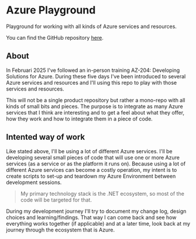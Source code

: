 # Azure Playground

Playground for working with all kinds of Azure services and resources.

You can find the GitHub repository [here](https://github.com/wvanlosser/azure-playground).

## About

In Februari 2025 I've followed an in-person training AZ-204: Developing Solutions for Azure. During these five days I've been introduced to several Azure services and resources and I'll using this repo to play with those services and resources.

This will not be a single product repository but rather a mono-repo with all kinds of small bits and pieces. The purpose is to integrate as many Azure services that I think are interesting and to get a feel about what they offer, how they work and how to integrate them in a piece of code.

## Intented way of work

Like stated above, I'll be using a lot of different Azure services. I'll be developing several small pieces of code that will use one or more Azure services (as a service or as the platform it runs on). Because using a lot of different Azure services can become a costly operation, my intent is to create scripts to set-up and teardown my Azure Environment between development sessions.

> My primary technology stack is the .NET ecosystem, so most of the code will be targeted for that.

During my development journey I'll try to document my change log, design choices and learning/findings. That way I can come back and see how everything works together (if applicable) and at a later time, look back at my journey through the ecosystem that is Azure.
